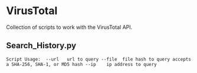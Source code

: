 # VirusTotal
Collection of scripts to work with the VirusTotal API.

## Search_History.py
`Script Usage: 
    --url   url to query
    --file  file hash to query
            accepts a SHA-256, SHA-1, or MD5 hash
    --ip    ip address to query`

